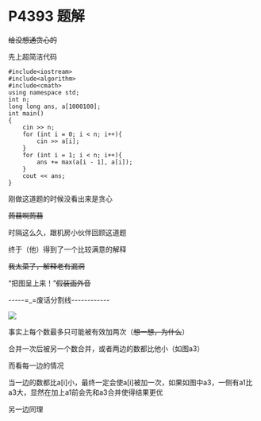 # P4393 题解

~~给没想通贪心的~~

先上超简洁代码
```
#include<iostream>
#include<algorithm>
#include<cmath>
using namespace std;
int n;
long long ans, a[1000100];
int main()
{
    cin >> n;
    for (int i = 0; i < n; i++){
        cin >> a[i];
    }
    for (int i = 1; i < n; i++){
        ans += max(a[i - 1], a[i]);
    }
    cout << ans;
}
```

刚做这道题的时候没看出来是贪心

~~蒟蒻啊蒟蒻~~


时隔这么久，跟机房小伙伴回顾这道题

终于（他）得到了一个比较满意的解释

~~我太菜了，解释老有漏洞~~

“把图呈上来！”~~假装画外音~~

-----=_=废话分割线------------


![](https://cdn.luogu.com.cn/upload/pic/39455.png)


事实上每个数最多只可能被有效加两次（~~想一想，为什么~~）

合并一次后被另一个数合并，或者两边的数都比他小（如图a3）

而看每一边的情况

当一边的数都比a[i]小，最终一定会使a[i]被加一次，如果如图中a3，一侧有a1比a3大，显然在加上a1前会先和a3合并使得结果更优

另一边同理

